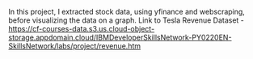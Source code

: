 In this project, I extracted stock data, using yfinance and webscraping, before visualizing the data on a graph. Link to Tesla Revenue Dataset - https://cf-courses-data.s3.us.cloud-object-storage.appdomain.cloud/IBMDeveloperSkillsNetwork-PY0220EN-SkillsNetwork/labs/project/revenue.htm
